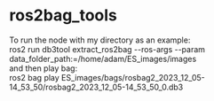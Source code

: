 # ros2bag_tools

To run the node with my directory as an example:  <br />
ros2 run db3tool extract_ros2bag --ros-args --param data_folder_path:=/home/adam/ES_images/images
<br />
and then play bag:  <br />
ros2 bag play ES_images/bags/rosbag2_2023_12_05-14_53_50/rosbag2_2023_12_05-14_53_50_0.db3
